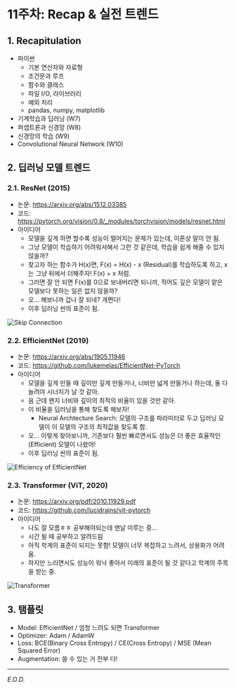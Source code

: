 # 11주차: Recap & 실전 트렌드

## 1. Recapitulation
- 파이썬
    - 기본 연산자와 자료형
    - 조건문과 루프
    - 함수와 클래스
    - 파일 I/O, 라이브러리
    - 예외 처리
    - pandas, numpy, matplotlib
- 기계학습과 딥러닝 (W7)
- 퍼셉트론과 신경망 (W8)
- 신경망의 학습 (W9)
- Convolutional Neural Network (W10)

## 2. 딥러닝 모델 트렌드
### 2.1. ResNet (2015)
- 논문: https://arxiv.org/abs/1512.03385
- 코드: https://pytorch.org/vision/0.8/_modules/torchvision/models/resnet.html
- 아이디어
    - 모델을 깊게 하면 할수록 성능이 떨어지는 문제가 있는데, 이론상 말이 안 됨.
    - 그냥 모델이 학습하기 어려워서해서 그런 것 같은데, 학습을 쉽게 해줄 수 있지 않을까?
    - 찾고자 하는 함수가 H(x)면, F(x) = H(x) - x (Residual)를 학습하도록 하고, x 는 그냥 뒤에서 더해주자! F(x) + x 처럼.
    - 그러면 잘 안 되면 F(x)를 0으로 보내버리면 되니까, 적어도 깊은 모델이 얕은 모델보다 못하는 일은 없지 않을까?
    - 오... 해보니까 겁나 잘 되네? 개쩐다!
    - 이후 딥러닝 씬의 표준이 됨.

![Skip Connection](https://kharshit.github.io/img/resnet_block.png)

### 2.2. EfficientNet (2019)
- 논문: https://arxiv.org/abs/1905.11946
- 코드: https://github.com/lukemelas/EfficientNet-PyTorch
- 아이디어
    - 모델을 깊게 만들 때 깊이만 깊게 만들거나, 너비만 넓게 만들거나 하는데, 둘 다 늘려야 시너지가 날 것 같아.
    - 음 근데 왠지 너비와 깊이의 최적의 비율이 있을 것만 같아.
    - 이 비율을 딥러닝을 통해 찾도록 해보자!
        - Neural Archtecture Search: 모델의 구조를 파라미터로 두고 딥러닝 모델이 이 모델의 구조의 최적값을 찾도록 함.
    - 오... 이렇게 찾아보니까, 기존보다 훨씬 빠르면서도 성능은 더 좋은 효율적인(Efficient) 모델이 나왔어!
    - 이후 딥러닝 씬의 표준이 됨.

![Efficiency of EfficientNet](https://miro.medium.com/max/710/1*IjlNQ7pX1ArDpyJf4FU-3A.png)

### 2.3. Transformer (ViT, 2020)
- 논문: https://arxiv.org/pdf/2010.11929.pdf
- 코드: https://github.com/lucidrains/vit-pytorch
- 아이디어
    - 나도 잘 모름ㅎㅎ 공부해야되는데 맨날 미루는 중...
    - 시간 될 때 공부하고 알려드림
    - 아직 학계의 표준이 되지는 못함! 모델이 너무 복잡하고 느려서, 상용화가 어려움.
    - 하지만 느리면서도 성능이 워낙 좋아서 미래의 표준이 될 것 같다고 학계의 주목을 받는 중.

![Transformer](https://d33wubrfki0l68.cloudfront.net/a76be57763d942798f8081b77edf8f078720cd45/bd31a/img/transformer_architecture_positional_encoding/model_arc.jpg)

## 3. 탬플릿
- Model: EfficientNet / 엄청 느려도 되면 Transformer
- Optimizer: Adam / AdamW
- Loss: BCE(Binary Cross Entropy) / CE(Cross Entropy) / MSE (Mean Squared Error)
- Augmentation: 쓸 수 있는 거 전부 다!

---
*E.O.D.*